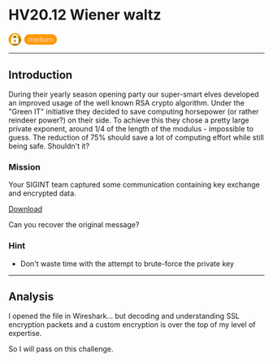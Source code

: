 # HV20.12 Wiener waltz

<img src="../_resources/03_crypto.png" style="height:1.8em;vertical-align:middle;">
<img src="../_resources/medium.png" style="height:1.8em;vertical-align:middle;">  

---

## Introduction

During their yearly season opening party our super-smart elves developed an improved usage of the well known RSA crypto algorithm. Under the "Green IT" initiative they decided to save computing horsepower (or rather reindeer power?) on their side. To achieve this they chose a pretty large private exponent, around 1/4 of the length of the modulus - impossible to guess. The reduction of 75% should save a lot of computing effort while still being safe. Shouldn't it?

### Mission

Your SIGINT team captured some communication containing key exchange and encrypted data. 

[Download](capture.pcap)

Can you recover the original message?

### Hint

- Don't waste time with the attempt to brute-force the private key

---

## Analysis

I opened the file in Wireshark... but decoding and understanding SSL encryption packets and a custom encryption is over the top of my level of expertise.

So I will pass on this challenge.